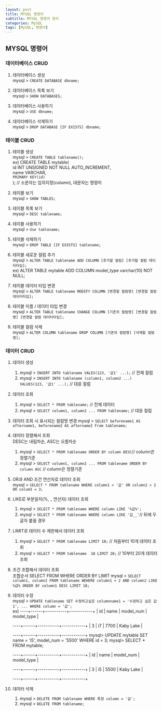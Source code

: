 ```yaml
---
layout: post
title: MYSQL 명령어
subtitle: MYSQL 명령어 정리
categories: MySQL
tags: [MySQL, 명령어]
---
```


## MYSQL 명령어

### 데이터베이스 CRUD

1. 데이터베이스 생성 <br>
    mysql > `CREATE DATABASE dbname;`

2. 데이터베이스 목록 보기 <br>
    mysql > `SHOW DATABASES;`

3. 데이터베이스 사용하기 <br>
    mysql > `USE dbname;`

4. 데이터베이스 삭제하기 <br>
    mysql > `DROP DATABASE [IF EXISTS] dbname;` 

### 테이블 CRUD

1. 테이블 생성 <br>
    mysql > `CREATE TABLE tablename();` <br>
    ex) CREATE TABLE mytable(<br>
        id INT UNSIGNED NOT NULL AUTO_INCREMENT, <br>
        name VARCHAR, <br>
        `PRIMARY KEY(id)` <br>
    ); // 소문자는 임의지정(column), 대문자는 명령어

2. 테이블 보기 <br>
    mysql > `SHOW TABLES;`

3. 테이블 목록 보기 <br>
    mysql > `DESC tablename;`

4. 테이블 사용하기 <br>
    mysql > `Use tablename;`

5. 테이블 삭제하기 <br>
    mysql > `DROP TABLE [IF EXISTS] tablename;`

6. 테이블 새로운 컬럼 추가 <br>
    mysql > `ALTER TABLE tablename ADD COLUMN [추가할 컬럼] [추가할 컬럼 데이터타입];` <br>
    ex) ALTER TABLE mytable ADD COLUMN model_type varchar(10) NOT NULL;<br>

7. 테이블 데이터 타입 변경 <br>
    mysql > `ALTER TABLE tablename MODIFY COLUMN [변경할 컬럼명] [변경할 컬럼 데이터타입];`

8. 테이블 이름 / 데이터 타입 변경 <br>
    mysql > `ALTER TABLE tablename CHANGE COLUMN [기존의 컬럼명] [변경할 컬럼명] [변경할 컬럼 데이터타입];`

9. 테이블 컬럼 삭제<br>
    mysql > `ALTER COLUMN tablename DROP COLUMN [기존의 컬럼명] [삭제할 컬럼명];`

### 데이터 CRUD

1. 데이터 생성
   1. mysql > `INSERT INTO tablename VALES(123, '값1' ...);` // 전체 컬럼
   2. mysql > `INSERT INTO tablename (column1, column2 ...) VALUES(123, '값1' ...);` // 대응 컬럼
   
2. 데이터 조회
   1. mysql > `SELECT * FROM tablename;` // 전체 데이터
   2. mysql > `SELECT column1, column2 ... FROM tablename;` // 대응 컬럼

3. 데이터 조회 시 표시되는 컬럼명 변경
    mysql > `SELECT beforename1 AS aftername1, beforename2 AS aftername2 From tablename;`

4. 데이터 정렬해서 조회 <br>
    DESC는 내림차순, ASC는 오름차순
   1. mysql > `SELECT * FROM tablename ORDER BY column DESC`// column은 정렬기준
   2. mysql > `SELECT column1, column2 ... FROM tablename ORDER BY column ASC` // column은 정렬기준

5. OR과 AND 조건 연산자로 데이터 조회<br>
    mysql > `SELECT * FROM tablename WHERE column1 < '값' OR column2 > 2 OR colum3 = 3;`

6. LIKE로 부분일치(%, _ 연산자) 데이터 조회<br>
   1. mysql > `SELECT * FROM tablename WHERE column LIKE '%값%';`
   2. mysql > `SELECT * FROM tablename WHERE column LIKE '값__'`// 뒤에 두글자 붙을 경우

7. LIMIT로 데이터 수 제한해서 데이터 조회<br>
   1. mysql > `SELECT * FROM tablename LIMIT 10;` // 처음부터 10개 데이터 조회
   2. mysql > `SELECT * FROM tablename  10 LIMIT 20;` // 10부터 20개 데이터 조회

8. 조건 조합해서 데이터 조회 <br>
    조합순서 SELECT FROM WHERE ORDER BY LIMIT
    mysql > `SELECT column1, column2 FROM tablename WEHERE column1 < 2 AND column2 LIKE %값% ORDER BY column1 DESC LIMIT 10;`

9. 데이터 수정<br>
    mysql > `UPDATE tablename SET 수정하고싶은 columnname1 = '수정하고 싶은 값1', ... WHERE column = '값';`<br>
    ex) 
    ----+------+-----------+------------+ | id | name | model_num | model_type |

    ----+------+-----------+------------+ | 3 | i7 | 7700 | Kaby Lake |

    ----+------+-----------+------------+ mysql> UPDATE mytable SET name = 'i5', model_num = '5500' WHERE id = 3; mysql> SELECT * FROM mytable;

    ----+------+-----------+------------+ | id | name | model_num | model_type |

    ----+------+-----------+------------+ | 3 | i5 | 5500 | Kaby Lake |

    ----+------+-----------+------------+

10. 데이터 삭제 <br>
    1. mysql > `DELETE FROM tablename WHERE 특정 column = '값';`
    2. mysql > `DELETE FROM tablename;`
